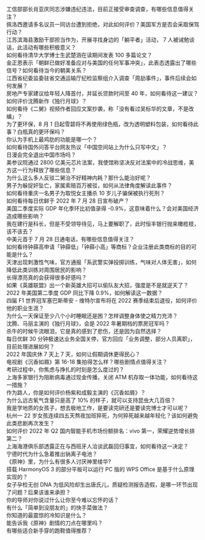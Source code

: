 工信部部长肖亚庆同志涉嫌违纪违法，目前正接受审查调查，有哪些信息值得关注？  
佩洛西邀请多名议员一同访台遭到拒绝，对此如何评价？美国军方是否会采取保驾行动？  
江苏滨海县激励干部担当作为，开展寻找身边的「躺平者」活动， 7 人被诫勉谈话，此活动有哪些积极意义？  
如何看待清华大学博士生武楚涵在读期间发表 100 多篇论文？  
金正恩表示「朝鲜已做好准备应对与美国的任何军事冲突」，此表态透露出了哪些信号？如何看待当今的朝美关系？  
江西省纪委监委驻省交通运输厅纪检监察组介入调查「周劼事件」，事件后续会如何发展？  
房地产专家建议给年轻人降首付，并延长贷款时间至 40 年，如何看待这一建议？  
如何评价沈腾新作《独行月球》？  
如何看待《二舅》视频作者回应文案抄袭，称「没有看过吴标华的文章，不是改编」？  
为了更环保，8 月 1 日起雪碧将不再使用绿色瓶，改为透明塑料包装，如何看待此事？白瓶真的更环保吗？  
你认为手机上最鸡肋的功能是哪一个？  
如何看待国外问答平台网友热议「中国空间站上为什么只写中文」？  
日漫会完全退出中国市场吗？  
美参议院通过 2800 亿美元芯片法案，我使馆称坚决反对法案中的冷战思维，美方这一行为释放了哪些信息？  
为什么这么多人反驳二舅治不好精神内耗？那什么能治好呢？  
男子为躲捉奸坠亡，家属索赔百万被驳，如何从法律角度解读此事件？  
如何看待重庆一名男子为取悦女主播杀 10 岁儿子骗保被执行死刑？  
如何看待每日优鲜于 2022 年 7 月 28 日宣布破产？  
美国二季度实际 GDP 年化季环比初值录得 -0.9%，这意味着什么？会对美国经济造成哪些影响？  
我在建行是科长，但是不受领导待见，马上要解职了，此时恒丰银行抛来橄榄枝，该不该去？  
中美元首于 7 月 28 日通电话，有哪些信息值得关注？  
如何看待钟薛高申请「钟薛低」「钟薛小高」等商标？企业注册此类商标的目的可能是什么？  
天津出现刺激性气味，官方通报「系武警实弹投掷训练，气味对人体无害」，如何降低此类训练对周围居民的影响？  
长得漂亮真的会获得很多好感吗？  
如果《英雄联盟》出一个新英雄大招可以偷队友大招，强度是不是就逆天了？  
2022 年美国第二季度 GDP 同比下降 0.9%，如何解读这一数据？  
四届 F1 世界冠军塞巴斯蒂安 - 维特尔宣布将在 2022 赛季结束后退役，如何评价他的职业生涯？  
为什么一天保证至少八个小时睡眠还是困？怎样调整身体使之精力充沛？  
沈腾、马丽主演的《独行月球》，会是 2022 年暑期档的票房冠军吗？  
杀牛的时候牛流眼泪，它是真的感到了悲伤，还是因为自然选择？  
每日优鲜 30 分钟极速达业务全国关停，官方回应「业务调整，部分人员离职」，目前处理进展如何？  
2022 年国庆休 7 天上 7 天，如何让假期调休更得民心？  
电视剧《沉香如屑》第 16-18 集拍得怎么样？哪些剧情点值得关注？  
考研过程中，你焦虑与挣扎的时刻是怎么度过的？  
上海多家银行为阻断病毒通过现金传播，关闭 ATM 机存取一体功能，如何看待这一措施？  
作为路人，你是如何评价杨紫和成毅主演的《沉香如屑》？  
为什么远古氧气含量只是高了 10% 的样子，就可以支持昆虫大几百倍？  
我是学地质的女孩子，想去极地工作，是要读完研还是要读完博士才可以呢？  
杭州一 22 岁女孩连续四五天熬夜加班猝死，为何猝死越来越年轻化？该如何避免此类悲剧再次发生？  
如何评价 2022 年 Q2 国内智能手机市场份额排名：vivo 第一，荣耀逆势增长排第二？  
上海海港俱乐部透露正在与西班牙人洽谈武磊回归事宜，如何看待这一决定？  
宁德时代为什么急着推出钠离子电池？  
《原神》里，为什么有很多人讨厌神里绫华?  
搭载 HarmonyOS 3 的部分平板可以运行 PC 版的 WPS Office 是基于什么原理实现的？  
女子孕检无创 DNA 为低风险却生出唐氏儿，质疑检测报告造假，是哪一环节出现了问题？后果该谁来承担？  
你的导师对你说过什么让你至今难以忘怀的话？  
有什么「简单到没朋友的」的快手菜做法？  
你知道的最震惊的冷知识是什么？  
能告诉我《原神》剧情的刀点在哪里吗？  
有哪些适合新手穿的跑鞋值得推荐？  
